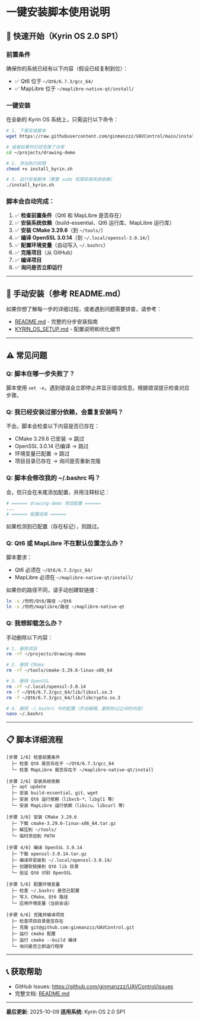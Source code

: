 # 一键安装脚本使用说明

## 🚀 快速开始（Kyrin OS 2.0 SP1）

### 前置条件

确保你的系统已经有以下内容（假设已经复制到位）：

- ✅ Qt6 位于 `~/Qt6/6.7.3/gcc_64/`
- ✅ MapLibre 位于 `~/maplibre-native-qt/install/`

### 一键安装

在全新的 Kyrin OS 系统上，只需运行以下命令：

```bash
# 1. 下载安装脚本
wget https://raw.githubusercontent.com/ginmanzzz/UAVControl/main/install_kyrin.sh

# 或者如果你已经克隆了仓库
cd ~/projects/drawing-demo

# 2. 添加执行权限
chmod +x install_kyrin.sh

# 3. 运行安装脚本（需要 sudo 权限安装系统依赖）
./install_kyrin.sh
```

### 脚本会自动完成：

1. ✅ **检查前置条件**（Qt6 和 MapLibre 是否存在）
2. ✅ **安装系统依赖**（build-essential、Qt6 运行库、MapLibre 运行库）
3. ✅ **安装 CMake 3.29.6**（到 `~/tools/`）
4. ✅ **编译 OpenSSL 3.0.14**（到 `~/.local/openssl-3.0.14/`）
5. ✅ **配置环境变量**（自动写入 `~/.bashrc`）
6. ✅ **克隆项目**（从 GitHub）
7. ✅ **编译项目**
8. ✅ **询问是否立即运行**

---

## 🎯 手动安装（参考 README.md）

如果你想了解每一步的详细过程，或者遇到问题需要排查，请参考：

- [README.md](README.md) - 完整的分步安装指南
- [KYRIN_OS_SETUP.md](KYRIN_OS_SETUP.md) - 配置说明和优化细节

---

## ⚠️ 常见问题

### Q: 脚本在哪一步失败了？

脚本使用 `set -e`，遇到错误会立即停止并显示错误信息。根据错误提示检查对应步骤。

### Q: 我已经安装过部分依赖，会重复安装吗？

不会。脚本会检查以下内容是否已存在：
- CMake 3.29.6 已安装 → 跳过
- OpenSSL 3.0.14 已编译 → 跳过
- 环境变量已配置 → 跳过
- 项目目录已存在 → 询问是否重新克隆

### Q: 脚本会修改我的 ~/.bashrc 吗？

会，但只会在末尾添加配置，并用注释标记：
```bash
# ====== drawing-demo 项目配置 ======
...
# ====== 配置结束 ======
```

如果检测到已配置（存在标记），则跳过。

### Q: Qt6 或 MapLibre 不在默认位置怎么办？

脚本要求：
- Qt6 必须在 `~/Qt6/6.7.3/gcc_64/`
- MapLibre 必须在 `~/maplibre-native-qt/install/`

如果你的路径不同，请手动创建软链接：
```bash
ln -s /你的/Qt6/路径 ~/Qt6
ln -s /你的/maplibre/路径 ~/maplibre-native-qt
```

### Q: 我想卸载怎么办？

手动删除以下内容：

```bash
# 1. 删除项目
rm -rf ~/projects/drawing-demo

# 2. 删除 CMake
rm -rf ~/tools/cmake-3.29.6-linux-x86_64

# 3. 删除 OpenSSL
rm -rf ~/.local/openssl-3.0.14
rm -f ~/Qt6/6.7.3/gcc_64/lib/libssl.so.3
rm -f ~/Qt6/6.7.3/gcc_64/lib/libcrypto.so.3

# 4. 删除 ~/.bashrc 中的配置（手动编辑，删除标记之间的内容）
nano ~/.bashrc
```

---

## 📋 脚本详细流程

```
[步骤 1/6] 检查前置条件
  ├─ 检查 Qt6 是否存在于 ~/Qt6/6.7.3/gcc_64
  └─ 检查 MapLibre 是否存在于 ~/maplibre-native-qt/install

[步骤 2/6] 安装系统依赖
  ├─ apt update
  ├─ 安装 build-essential、git、wget
  ├─ 安装 Qt6 运行依赖（libxcb-*、libgl1 等）
  └─ 安装 MapLibre 运行依赖（libicu、libcurl 等）

[步骤 3/6] 安装 CMake 3.29.6
  ├─ 下载 cmake-3.29.6-linux-x86_64.tar.gz
  ├─ 解压到 ~/tools/
  └─ 临时添加到 PATH

[步骤 4/6] 编译 OpenSSL 3.0.14
  ├─ 下载 openssl-3.0.14.tar.gz
  ├─ 编译并安装到 ~/.local/openssl-3.0.14/
  ├─ 创建软链接到 Qt6 lib 目录
  └─ 验证 Qt6 识别 OpenSSL

[步骤 5/6] 配置环境变量
  ├─ 检查 ~/.bashrc 是否已配置
  ├─ 写入 CMake、Qt6 路径
  └─ 应用环境变量（当前会话）

[步骤 6/6] 克隆并编译项目
  ├─ 检查项目目录是否存在
  ├─ 克隆 git@github.com:ginmanzzz/UAVControl.git
  ├─ 运行 cmake 配置
  ├─ 运行 cmake --build 编译
  └─ 询问是否立即运行程序
```

---

## 📞 获取帮助

- GitHub Issues: https://github.com/ginmanzzz/UAVControl/issues
- 完整文档: [README.md](README.md)

---

**最后更新**: 2025-10-09
**适用系统**: Kyrin OS 2.0 SP1
